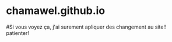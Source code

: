 # chamawel.github.io
#Si vous voyez ça, j'ai surement apliquer des changement au site!! patienter!
#
#

